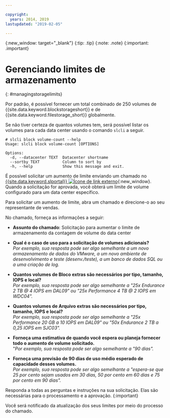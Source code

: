 ```yaml
---

copyright:
  years: 2014, 2019
lastupdated: "2019-02-05"

---
```

{:new_window: target="_blank"}
{:tip: .tip}
{:note: .note}
{:important: .important}

# Gerenciando limites de armazenamento
{: #managingstoragelimits}

Por padrão, é possível fornecer um total combinado de 250 volumes de {{site.data.keyword.blockstorageshort}} e
de {{site.data.keyword.filestorage_short}} globalmente.

Se não tiver certeza de quantos volumes tem, será possível listar os volumes para cada data center usando o comando
`slcli` a seguir.
```
# slcli block volume-count --help
Usage: slcli block volume-count [OPTIONS]

Options:
  -d, --datacenter TEXT  Datacenter shortname
  --sortby TEXT          Column to sort by
  -h, --help             Show this message and exit.
```

É possível solicitar um aumento de limite enviando um chamado no [{{site.data.keyword.slportal}} ![Ícone de link externo](../../icons/launch-glyph.svg "Ícone de link externo")](https://control.softlayer.com/){:new_window}. Quando a solicitação for aprovada, você obterá um limite de volume configurado para um data center específico.  

Para solicitar um aumento de limite, abra um chamado e direcione-o ao seu representante de vendas.

No chamado, forneça as informações a seguir:

- **Assunto do chamado**: Solicitação para aumentar o limite de armazenamento da contagem de volume do data center

- **Qual é o caso de uso para a solicitação de volumes adicionais?** <br />
*Por exemplo, sua resposta pode ser algo semelhante a um novo armazenamento de dados do VMware, a um novo ambiente de desenvolvimento e teste (desenv./teste), a um banco de dados SQL ou a uma criação de log.*

- **Quantos volumes de Bloco extras são necessários por tipo, tamanho, IOPS e local?** <br />
*Por exemplo, sua resposta pode ser algo semelhante a "25x Endurance 2 TB @ 4 IOPS em DAL09" ou "25x Performance 4 TB @ 2 IOPS em WDC04".*

- **Quantos volumes de Arquivo extras são necessários por tipo, tamanho, IOPS e local?** <br />
*Por exemplo, sua resposta pode ser algo semelhante a "25x Performance 20 GB a 10 IOPS em DAL09" ou "50x Endurance 2 TB a 0,25 IOPS em SJC03".*

- **Forneça uma estimativa de quando você espera ou planeja fornecer todo o aumento de volume solicitado.** <br />
 "*Por exemplo, sua resposta pode ser algo semelhante a "90 dias".*

- **Forneça uma previsão de 90 dias de uso médio esperado de capacidade desses
volumes.** <br />
*Por exemplo, sua resposta pode ser algo semelhante a "espera-se que 25 por cento sejam usados em 30 dias, 50 por cento em 60 dias e 75 por cento em 90 dias".*

Responda a todas as perguntas e instruções na sua solicitação. Elas são necessárias para o processamento e a aprovação.
{:important}

Você será notificado da atualização dos seus limites por meio do processo do chamado.
